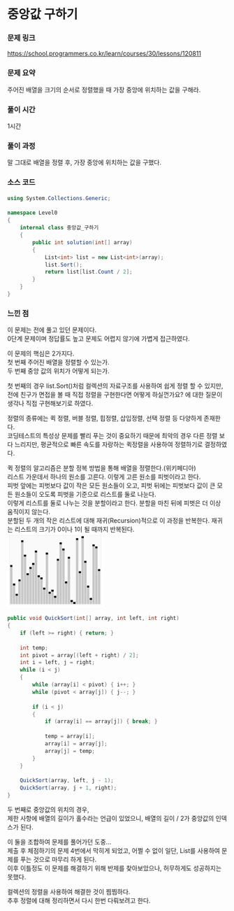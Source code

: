 # 중앙값 구하기

### 문제 링크
https://school.programmers.co.kr/learn/courses/30/lessons/120811

### 문제 요약
주어진 배열을 크기의 순서로 정렬했을 때 가장 중앙에 위치하는 값을 구해라.

### 풀이 시간
1시간

### 풀이 과정

말 그대로 배열을 정렬 후, 가장 중앙에 위치하는 값을 구했다.

### 소스 코드

```cs
using System.Collections.Generic;

namespace Level0
{
    internal class 중앙값_구하기
    {
        public int solution(int[] array)
        {
            List<int> list = new List<int>(array);
            list.Sort();
            return list[list.Count / 2];
        }
    }
}

```

### 느낀 점
이 문제는 전에 풀고 있던 문제이다.<br>
0단계 문제이며 정답률도 높고 문제도 어렵지 않기에 가볍게 접근하였다.<br>

이 문제의 핵심은 2가지다.<br>
첫 번째 주어진 배열을 정렬할 수 있는가.<br>
두 번째 중앙 값의 위치가 어떻게 되는가.<br>

첫 번째의 경우 list.Sort()처럼 컬렉션의 자료구조를 사용하여 쉽게 정렬 할 수 있지만,<br>
전에 친구가 면접을 볼 때 직접 정렬을 구현한다면 어떻게 하실껀가요? 에 대한 질문이 생각나 직접 구현해보기로 하였다.<br>

정렬의 종류에는 퀵 정렬, 버블 정렬, 힙정렬, 삽입정렬, 선택 정렬 등 다양하게 존재한다.<br>
코딩테스트의 특성상 문제를 빨리 푸는 것이 중요하기 때문에 최악의 경우 다른 정렬 보다 느리지만, 평균적으로 빠른 속도를 자랑하는 퀵정렬을 사용하여 정렬하기로 결정하였다.<br>

퀵 정렬의 알고리즘은 분할 정복 방법을 통해 배열을 정렬한다.(위키페디아)<br>
리스트 가운데서 하나의 원소를 고른다. 이렇게 고른 원소를 피벗이라고 한다.<br>
피벗 앞에는 피벗보다 값이 작은 모든 원소들이 오고, 피벗 뒤에는 피벗보다 값이 큰 모든 원소들이 오도록 피벗을 기준으로 리스트를 둘로 나눈다. <br>이렇게 리스트를 둘로 나누는 것을 분할이라고 한다. 분할을 마친 뒤에 피벗은 더 이상 움직이지 않는다.<br>
분할된 두 개의 작은 리스트에 대해 재귀(Recursion)적으로 이 과정을 반복한다. 재귀는 리스트의 크기가 0이나 1이 될 때까지 반복된다.<br>
![퀵 정렬](image.gif)

```cs
public void QuickSort(int[] array, int left, int right)
{
    if (left >= right) { return; }

    int temp;
    int pivot = array[(left + right) / 2];
    int i = left, j = right;
    while (i < j)
    {
        while (array[i] < pivot) { i++; }
        while (pivot < array[j]) { j--; }

        if (i < j)
        {
            if (array[i] == array[j]) { break; }

            temp = array[i];
            array[i] = array[j];
            array[j] = temp;
        }
    }

    QuickSort(array, left, j - 1);
    QuickSort(array, j + 1, right);
}
```

두 번째로 중앙값의 위치의 경우,<br>
제한 사항에 배열의 길이가 홀수라는 언급이 있었으니, 배열의 길이 / 2가 중앙값의 인덱스가 된다.<br>

이 둘을 조합하여 문제를 풀어가던 도중...<br>
제출 후 체점하기의 문제 4번에서 막히게 되었고, 어쩔 수 없이 일단, List를 사용하여 문제를 푸는 것으로 마무리 하게 된다.<br>
이후 이틀정도 이 문제를 해결하기 위해 반제를 찾아보았으나, 허무하게도 성공하지는 못했다.<br>

컬렉션의 정렬을 사용하여 해결한 것이 찜찜하다.<br>
추후 정렬에 대해 정리하면서 다시 한번 다뤄보려고 한다.